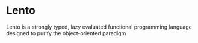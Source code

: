 # Lento
 Lento is a strongly typed, lazy evaluated functional programming language designed to purify the object-oriented paradigm
